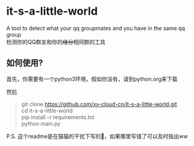 # it-s-a-little-world
A tool to detect what your qq groupmates and you have in the same qq group  
检测你的QQ群友和你的~~缘分~~相同群的工具
## 如何使用?
首先，你需要有一个python3环境，假如你没有，请到python.org来下载

然后
> git clone https://github.com/xy-cloud-cn/it-s-a-little-world.git  
> cd it-s-a-little-world  
> pip install -r requirements.txt  
> python main.py  

P.S. 这个readme是在猫猫的干扰下写的🤣，如果哪里写错了可以及时指出ww
